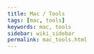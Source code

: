 ```yaml
---
title: Mac / Tools
tags: [mac, tools]
keywords: mac, tools
sidebar: wiki_sidebar
permalink: mac_tools.html
---
```


